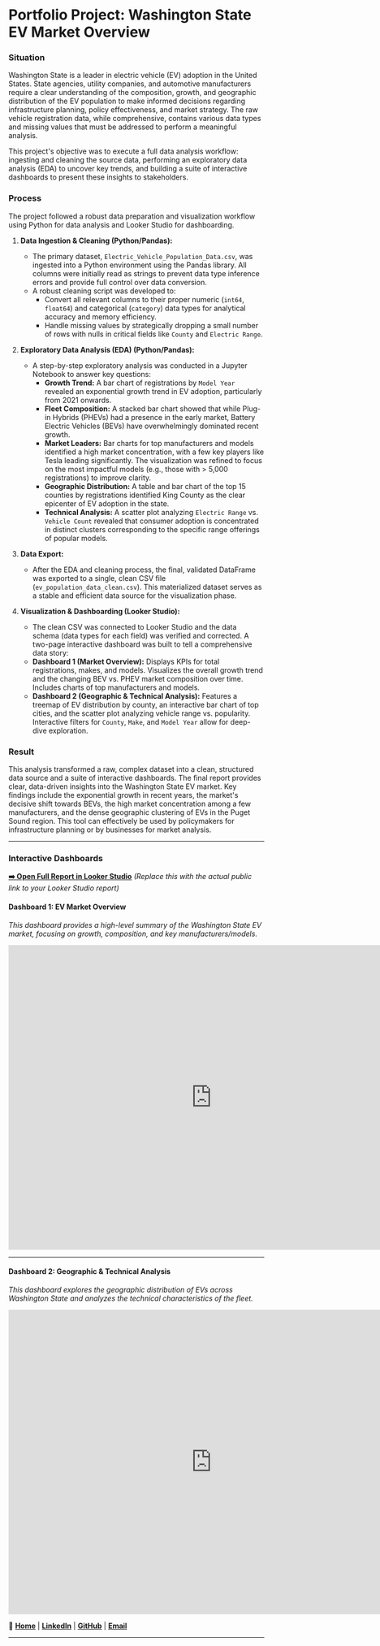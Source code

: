 # Portfolio Project: Washington State EV Market Overview

### Situation
Washington State is a leader in electric vehicle (EV) adoption in the United States. State agencies, utility companies, and automotive manufacturers require a clear understanding of the composition, growth, and geographic distribution of the EV population to make informed decisions regarding infrastructure planning, policy effectiveness, and market strategy. The raw vehicle registration data, while comprehensive, contains various data types and missing values that must be addressed to perform a meaningful analysis.

This project's objective was to execute a full data analysis workflow: ingesting and cleaning the source data, performing an exploratory data analysis (EDA) to uncover key trends, and building a suite of interactive dashboards to present these insights to stakeholders.

### Process
The project followed a robust data preparation and visualization workflow using Python for data analysis and Looker Studio for dashboarding.

1.  **Data Ingestion & Cleaning (Python/Pandas):**
    * The primary dataset, `Electric_Vehicle_Population_Data.csv`, was ingested into a Python environment using the Pandas library. All columns were initially read as strings to prevent data type inference errors and provide full control over data conversion.
    * A robust cleaning script was developed to:
        * Convert all relevant columns to their proper numeric (`int64`, `float64`) and categorical (`category`) data types for analytical accuracy and memory efficiency.
        * Handle missing values by strategically dropping a small number of rows with nulls in critical fields like `County` and `Electric Range`.

2.  **Exploratory Data Analysis (EDA) (Python/Pandas):**
    * A step-by-step exploratory analysis was conducted in a Jupyter Notebook to answer key questions:
        * **Growth Trend:** A bar chart of registrations by `Model Year` revealed an exponential growth trend in EV adoption, particularly from 2021 onwards.
        * **Fleet Composition:** A stacked bar chart showed that while Plug-in Hybrids (PHEVs) had a presence in the early market, Battery Electric Vehicles (BEVs) have overwhelmingly dominated recent growth.
        * **Market Leaders:** Bar charts for top manufacturers and models identified a high market concentration, with a few key players like Tesla leading significantly. The visualization was refined to focus on the most impactful models (e.g., those with > 5,000 registrations) to improve clarity.
        * **Geographic Distribution:** A table and bar chart of the top 15 counties by registrations identified King County as the clear epicenter of EV adoption in the state.
        * **Technical Analysis:** A scatter plot analyzing `Electric Range` vs. `Vehicle Count` revealed that consumer adoption is concentrated in distinct clusters corresponding to the specific range offerings of popular models.

3.  **Data Export:**
    * After the EDA and cleaning process, the final, validated DataFrame was exported to a single, clean CSV file (`ev_population_data_clean.csv`). This materialized dataset serves as a stable and efficient data source for the visualization phase.

4.  **Visualization & Dashboarding (Looker Studio):**
    * The clean CSV was connected to Looker Studio and the data schema (data types for each field) was verified and corrected. A two-page interactive dashboard was built to tell a comprehensive data story:
    * **Dashboard 1 (Market Overview):** Displays KPIs for total registrations, makes, and models. Visualizes the overall growth trend and the changing BEV vs. PHEV market composition over time. Includes charts of top manufacturers and models.
    * **Dashboard 2 (Geographic & Technical Analysis):** Features a treemap of EV distribution by county, an interactive bar chart of top cities, and the scatter plot analyzing vehicle range vs. popularity. Interactive filters for `County`, `Make`, and `Model Year` allow for deep-dive exploration.

### Result
This analysis transformed a raw, complex dataset into a clean, structured data source and a suite of interactive dashboards. The final report provides clear, data-driven insights into the Washington State EV market. Key findings include the exponential growth in recent years, the market's decisive shift towards BEVs, the high market concentration among a few manufacturers, and the dense geographic clustering of EVs in the Puget Sound region. This tool can effectively be used by policymakers for infrastructure planning or by businesses for market analysis.

---

### Interactive Dashboards

[**➡️ Open Full Report in Looker Studio**](https://lookerstudio.google.com/s/lJvZsrul2OQ)
*(Replace this with the actual public link to your Looker Studio report)*

#### Dashboard 1: EV Market Overview
*This dashboard provides a high-level summary of the Washington State EV market, focusing on growth, composition, and key manufacturers/models.*

<iframe width="800" height="600" src="https://lookerstudio.google.com/embed/reporting/your-report-id/page/page-id-1" frameborder="0" style="border:0" allowfullscreen></iframe>

---

#### Dashboard 2: Geographic & Technical Analysis
*This dashboard explores the geographic distribution of EVs across Washington State and analyzes the technical characteristics of the fleet.*

<iframe width="800" height="600" src="https://lookerstudio.google.com/embed/reporting/your-report-id/page/page-id-2" frameborder="0" style="border:0" allowfullscreen></iframe>


🔗 **[Home](https://righi17.github.io/reprighi01/)** | **[LinkedIn](https://www.linkedin.com/in/righi)** | **[GitHub](https://github.com/righi17)** | **[Email](mailto:gabriel.righi@hotmail.com)**

---
